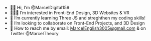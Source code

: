 - 👋🏽 Hi, I’m @MarcelDigital159
- 👨🏽‍💻 I’m interested in Front-End Design, 3D Websites & VR
- 🌱 I’m currently learning Three JS and streghthen my coding skills!
- 👀 I’m looking to collaborate on Front-End Projects, and 3D Design
- 📧 How to reach me by email: MarcelEnglish3005@gmail.com & on Twitter @MarcelTheory

<!---
MarcelDigital159/MarcelDigital159 is a ✨ special ✨ repository because its `README.md` (this file) appears on your GitHub profile.
You can click the Preview link to take a look at your changes.
--->
